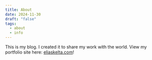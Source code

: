 ```yaml
---
title: About
date: 2024-11-30
draft: "false"
tags:
  - about
  - info
---
```

This is my blog. I created it to share my work with the world. View my portfolio site here: [eliaskelta.com](https://eliaskelta.com)!

